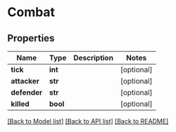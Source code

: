 # Combat

## Properties
Name | Type | Description | Notes
------------ | ------------- | ------------- | -------------
**tick** | **int** |  | [optional] 
**attacker** | **str** |  | [optional] 
**defender** | **str** |  | [optional] 
**killed** | **bool** |  | [optional] 

[[Back to Model list]](../README.md#documentation-for-models) [[Back to API list]](../README.md#documentation-for-api-endpoints) [[Back to README]](../README.md)


